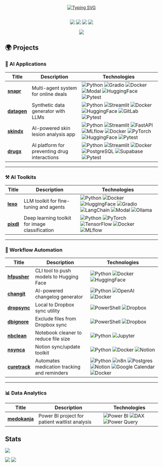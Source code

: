 <p align="center">
<a href="https://github.com/lisekarimi">
    <img src="https://readme-typing-svg.demolab.com?font=Georgia&size=18&duration=2000&pause=100&color=FFFFFF&multiline=true&width=500&height=80&lines=Lise+Karimi;AI+ML+Data+Scientist;Computer+Vision+%7C+LLMs+%7C+GenAI+%7C+MLOps" alt="Typing SVG" />
</a>
<br/><br/>

</a>
<p align="center">
<a href="https://www.linkedin.com/in/lisekarimi"><img src="https://img.shields.io/badge/-Linkedin-blue?style=flat-square&logo=linkedin"></a> <a href="https://www.kaggle.com/lizk75" target="_blank"><img src="https://img.shields.io/badge/Kaggle-20BEFF?style=flat-square&logo=kaggle&logoColor=white"></a> <a href="https://discord.com/users/codebyliz" target="_blank"><img src="https://img.shields.io/badge/Discord-purple?style=flat-square&logo=discord&logoColor=white"></a> <a href="mailto:lisekarimi@gmail.com"><img src="https://img.shields.io/badge/-Email-red?style=flat-square&logo=gmail&logoColor=white"></a>
</p>

<p align="center">
<a href="https://github.com/lisekarimi">
    <img src="https://github-stats-alpha.vercel.app/api?username=lisekarimi&cc=22272e&tc=37BCF6&ic=fff&bc=0000">
</a>
</p>

## 🌍 Projects

### 🧩 AI Applications

| Title                                                | Description                              | Technologies                                                                                                                                                                                                                                                                                                                                                                                                                                                                                                                           |
| ---------------------------------------------------- | ---------------------------------------- | -------------------------------------------------------------------------------------------------------------------------------------------------------------------------------------------------------------------------------------------------------------------------------------------------------------------------------------------------------------------------------------------------------------------------------------------------------------------------------------------------------------------------------------- |
| [**snapr**](https://github.com/lisekarimi/snapr)     | Multi-agent system for online deals       | ![Python](https://img.shields.io/badge/Python-black?style=flat-square&logo=python) ![Gradio](https://img.shields.io/badge/Gradio-black?style=flat-square&logo=gradio) ![Docker](https://img.shields.io/badge/Docker-black?style=flat-square&logo=docker) ![Modal](https://img.shields.io/badge/Modal-black?style=flat-square) ![HuggingFace](https://img.shields.io/badge/HuggingFace-black?style=flat-square&logo=huggingface) ![Pytest](https://img.shields.io/badge/Pytest-black?style=flat-square&logo=pytest) |
| [**datagen**](https://github.com/lisekarimi/datagen) | Synthetic data generator with LLMs        | ![Python](https://img.shields.io/badge/Python-black?style=flat-square&logo=python) ![Streamlit](https://img.shields.io/badge/Streamlit-black?style=flat-square&logo=streamlit) ![Docker](https://img.shields.io/badge/Docker-black?style=flat-square&logo=docker) ![HuggingFace](https://img.shields.io/badge/HuggingFace-black?style=flat-square&logo=huggingface) ![GitLab](https://img.shields.io/badge/GitLab-black?style=flat-square&logo=gitlab) ![Pytest](https://img.shields.io/badge/Pytest-black?style=flat-square&logo=pytest) |
| [**skindx**](https://github.com/lisekarimi/skindx)   | AI-powered skin lesion analysis app       | ![Python](https://img.shields.io/badge/Python-black?style=flat-square&logo=python) ![Streamlit](https://img.shields.io/badge/Streamlit-black?style=flat-square&logo=streamlit) ![FastAPI](https://img.shields.io/badge/FastAPI-black?style=flat-square&logo=fastapi) ![MLflow](https://img.shields.io/badge/MLflow-black?style=flat-square&logo=mlflow) ![Docker](https://img.shields.io/badge/Docker-black?style=flat-square&logo=docker) ![PyTorch](https://img.shields.io/badge/PyTorch-black?style=flat-square&logo=pytorch) ![HuggingFace](https://img.shields.io/badge/HuggingFace-black?style=flat-square&logo=huggingface) ![Pytest](https://img.shields.io/badge/Pytest-black?style=flat-square&logo=pytest) |
| [**drugx**](https://github.com/lisekarimi/drugx)     | AI platform for preventing drug interactions | ![Python](https://img.shields.io/badge/Python-black?style=flat-square&logo=python) ![Streamlit](https://img.shields.io/badge/Streamlit-black?style=flat-square&logo=streamlit) ![Docker](https://img.shields.io/badge/Docker-black?style=flat-square&logo=docker) ![PostgreSQL](https://img.shields.io/badge/PostgreSQL-black?style=flat-square&logo=postgresql) ![Supabase](https://img.shields.io/badge/Supabase-black?style=flat-square&logo=supabase) ![Pytest](https://img.shields.io/badge/Pytest-black?style=flat-square&logo=pytest) |


---

### ⚒️ AI Toolkits

| Title                                            | Description                                    | Technologies                                                                                                                                                                                                                                                                                                                                                                                                                                                                                                                                                                            |
| ------------------------------------------------ | ---------------------------------------------- | --------------------------------------------------------------------------------------------------------------------------------------------------------------------------------------------------------------------------------------------------------------------------------------------------------------------------------------------------------------------------------------------------------------------------------------------------------------------------------------------------------------------------------------------------------------------------------------- |
| [**lexo**](https://github.com/lisekarimi/lexo)   | LLM toolkit for fine-tuning and agents         | ![Python](https://img.shields.io/badge/Python-black?style=flat-square\&logo=python) ![Docker](https://img.shields.io/badge/Docker-black?style=flat-square\&logo=docker) ![HuggingFace](https://img.shields.io/badge/HuggingFace-black?style=flat-square\&logo=huggingface) ![Gradio](https://img.shields.io/badge/Gradio-black?style=flat-square\&logo=gradio) ![LangChain](https://img.shields.io/badge/LangChain-black?style=flat-square) ![Modal](https://img.shields.io/badge/Modal-black?style=flat-square) ![Ollama](https://img.shields.io/badge/Ollama-black?style=flat-square) |
| [**pixdl**](https://github.com/lisekarimi/pixdl) | Deep learning toolkit for image classification | ![Python](https://img.shields.io/badge/Python-black?style=flat-square\&logo=python) ![PyTorch](https://img.shields.io/badge/PyTorch-black?style=flat-square\&logo=pytorch) ![TensorFlow](https://img.shields.io/badge/TensorFlow-black?style=flat-square\&logo=tensorflow) ![Docker](https://img.shields.io/badge/Docker-black?style=flat-square\&logo=docker) ![MLflow](https://img.shields.io/badge/MLflow-black?style=flat-square\&logo=mlflow)                                                                                                                                      |

---

### 🔄 Workflow Automation

| Title                                                       | Description                                | Technologies                                                                                                                                                                                                                                                           |
| ----------------------------------------------------------- | ------------------------------------------ | ---------------------------------------------------------------------------------------------------------------------------------------------------------------------------------------------------------------------------------------------------------------------- |
| [**hfpusher**](https://github.com/lisekarimi/hfpusher)      | CLI tool to push models to Hugging Face    | ![Python](https://img.shields.io/badge/Python-black?style=flat-square&logo=python) ![Docker](https://img.shields.io/badge/Docker-black?style=flat-square&logo=docker) ![HuggingFace](https://img.shields.io/badge/HuggingFace-black?style=flat-square&logo=huggingface) |
| [**changit**](https://github.com/lisekarimi/changit)        | AI-powered changelog generator             | ![Python](https://img.shields.io/badge/Python-black?style=flat-square&logo=python) ![OpenAI](https://img.shields.io/badge/OpenAI-black?style=flat-square&logo=openai) ![Docker](https://img.shields.io/badge/Docker-black?style=flat-square&logo=docker)                 |
| [**dropsync**](https://github.com/lisekarimi/dropsync)      | Local to Dropbox sync utility              | ![PowerShell](https://img.shields.io/badge/PowerShell-black?style=flat-square&logo=powershell) ![Dropbox](https://img.shields.io/badge/Dropbox-black?style=flat-square&logo=dropbox)                                                                                     |
| [**dbignore**](https://github.com/lisekarimi/dbignore)      | Exclude files from Dropbox sync            | ![PowerShell](https://img.shields.io/badge/PowerShell-black?style=flat-square&logo=powershell) ![Dropbox](https://img.shields.io/badge/Dropbox-black?style=flat-square&logo=dropbox)                                                                                     |
| [**nbclean**](https://github.com/lisekarimi/nbclean)        | Notebook cleaner to reduce file size       | ![Python](https://img.shields.io/badge/Python-black?style=flat-square&logo=python) ![Jupyter](https://img.shields.io/badge/Jupyter-black?style=flat-square&logo=jupyter)                                                                                                |
| [**nsynca**](https://github.com/lisekarimi/nsynca)          | Notion sync/update toolkit                 | ![Python](https://img.shields.io/badge/Python-black?style=flat-square&logo=python) ![Docker](https://img.shields.io/badge/Docker-black?style=flat-square&logo=docker) ![Notion](https://img.shields.io/badge/Notion-black?style=flat-square&logo=notion)                  |
| [**curetrack**](https://github.com/lisekarimi/curetrack)    | Automates medication tracking and reminders | ![Python](https://img.shields.io/badge/Python-black?style=flat-square&logo=python) ![n8n](https://img.shields.io/badge/n8n-black?style=flat-square&logo=n8n) ![Postgres](https://img.shields.io/badge/Postgres-black?style=flat-square&logo=postgresql) ![Notion](https://img.shields.io/badge/Notion-black?style=flat-square&logo=notion) ![Google Calendar](https://img.shields.io/badge/Google_Calendar-black?style=flat-square&logo=googlecalendar) ![Docker](https://img.shields.io/badge/Docker-black?style=flat-square&logo=docker) |


---

### 📊 Data Analytics

| Title                                                    | Description                                    | Technologies                                                                                                                                                                                                       |
| -------------------------------------------------------- | ---------------------------------------------- | ------------------------------------------------------------------------------------------------------------------------------------------------------------------------------------------------------------------ |
| [**medokanja**](https://github.com/lisekarimi/medokanja) | Power BI project for patient waitlist analysis | ![Power BI](https://img.shields.io/badge/PowerBI-black?style=flat-square&logo=powerbi) ![DAX](https://img.shields.io/badge/DAX-black?style=flat-square) ![Power Query](https://img.shields.io/badge/PowerQuery-black?style=flat-square) |



## Stats

![](http://github-profile-summary-cards.vercel.app/api/cards/profile-details?username=lisekarimi&theme=dracula)

![](http://github-profile-summary-cards.vercel.app/api/cards/repos-per-language?username=lisekarimi&theme=dracula)
![](http://github-profile-summary-cards.vercel.app/api/cards/most-commit-language?username=lisekarimi&theme=dracula)
